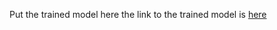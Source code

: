Put the trained model here
the link to the trained model is [here](https://drive.google.com/file/d/1n_hKnoGmPQ63CV6WjMw_4zLlc7Tzh_ZT/view?usp=sharing)

